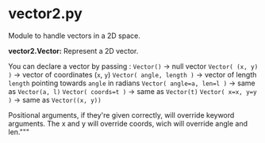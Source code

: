 # vector2.py

Module to handle vectors in a 2D space.

**vector2.Vector:**
  Represent a 2D vector.
  
  You can declare a vector by passing :
  `Vector()` -> null vector
  `Vector( (x, y) )` -> vector of coordinates (`x`, `y`)
  `Vector( angle, length )` -> vector of length `length` pointing towards `angle` in radians
  `Vector( angle=a, len=l )` -> same as `Vector(a, l)`
  `Vector( coords=t )` -> same as `Vector(t)`
  `Vector( x=x, y=y )` -> same as `Vector((x, y))`
  
  Positional arguments, if they're given correctly, will override keyword arguments.
  The x and y will override coords, wich will override angle and len."""
